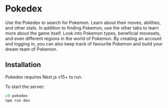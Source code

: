 # Pokedex

Use the Pokedex to search for Pokemon. Learn about their moves, abilities, and other stats. In addition to finding Pokemon, use the other tabs to learn more about the game itself. Look into Pokemon types, beneficial movesets, and even different regions in the world of Pokemon. By creating an account and logging in, you can also keep track of favourite Pokemon and build your dream team of Pokemon.

## Installation

Pokedex requires Next.js v15+ to run.

To start the server:

```sh
cd pokedex
npm run dev
```
